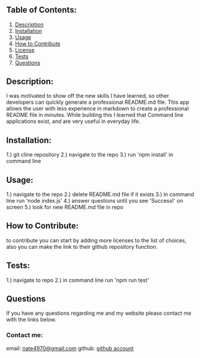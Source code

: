 # 

## Table of Contents:
1. [Description](#description)
2. [Installation](#installation)
3. [Usage](#usage)
5. [How to Contribute](#contribute)
6. [License](#license)
7. [Tests](#tests)
8. [Questions](#questions)

<a name="description"></a>
## Description: 
I was motivated to show off the new skills I have learned,
so other developers can quickly generate a professional README.md file.
This app allows the user with less experience in markdown to create a professional README file in minutes. While building this
I learned that Command line applications exist, and are very useful in everyday life.

<a name="installation"></a>
## Installation: 
1.) git cline repository 2.) navigate to the repo 3.) run 'npm install' in command line

<a name="usage"></a>
## Usage: 
1.) navigate to the repo 2.) delete README.md file if it exists 3.) in command line run 'node index.js' 4.) answer questions until you see 'Success!' on screen 5.) look for new README.md file in repo

<a name="contribute"></a>
## How to Contribute:
to contribute you can start by adding more licenses to the list of choices, also you can make the link to their github repository function.

<a name="tests"></a>
## Tests: 
1.) navigate to repo 2.) in command line run 'npm run test'

<a name="questions"></a>
## Questions 
If you have any questions regarding me and my website please contact me with the links below.

### Contact me:
email: [nate4970@gmail.com](mailto:nate4970@gmail.com)
github: <a href=github.com/nate-kleinsorge>github account</a>